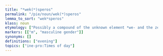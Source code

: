 ```yaml
---
title: "*wek(ʷ)speros"
permalink: "/pie/noun/wek(ʷ)speros"
lemma_to_sort: "wekʷsperos"
klass: noun
etymology: ["Possibly a compound of the unknown element *we- and the zero-grade of the noun *kʷsep- (“night”). The first element has been connected with Latin vē- in vē-sanus (“mad”), this is rejected by De Vaan. The original meaning could have been \"(stretching) towards the night\"."]
markers: [["m", "masculine gender"]]
synonyms: []
definitions: ["evening"]
topics: ["ine-pro:Times of day"]
---
```


